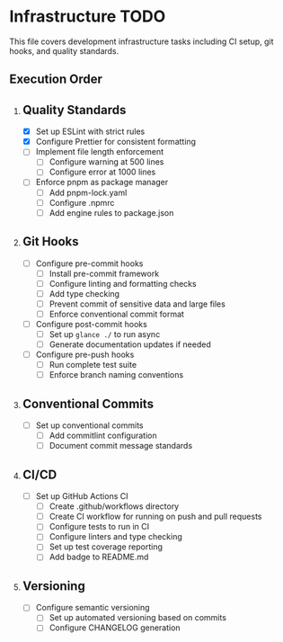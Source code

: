 # Infrastructure TODO

This file covers development infrastructure tasks including CI setup, git hooks, and quality standards.

## Execution Order

1. ## Quality Standards

   - [x] Set up ESLint with strict rules
   - [x] Configure Prettier for consistent formatting
   - [ ] Implement file length enforcement
     - [ ] Configure warning at 500 lines
     - [ ] Configure error at 1000 lines
   - [ ] Enforce pnpm as package manager
     - [ ] Add pnpm-lock.yaml
     - [ ] Configure .npmrc
     - [ ] Add engine rules to package.json

2. ## Git Hooks

   - [ ] Configure pre-commit hooks
     - [ ] Install pre-commit framework
     - [ ] Configure linting and formatting checks
     - [ ] Add type checking
     - [ ] Prevent commit of sensitive data and large files
     - [ ] Enforce conventional commit format
   - [ ] Configure post-commit hooks
     - [ ] Set up `glance ./` to run async
     - [ ] Generate documentation updates if needed
   - [ ] Configure pre-push hooks
     - [ ] Run complete test suite
     - [ ] Enforce branch naming conventions

3. ## Conventional Commits

   - [ ] Set up conventional commits
     - [ ] Add commitlint configuration
     - [ ] Document commit message standards

4. ## CI/CD

   - [ ] Set up GitHub Actions CI
     - [ ] Create .github/workflows directory
     - [ ] Create CI workflow for running on push and pull requests
     - [ ] Configure tests to run in CI
     - [ ] Configure linters and type checking
     - [ ] Set up test coverage reporting
     - [ ] Add badge to README.md

5. ## Versioning
   - [ ] Configure semantic versioning
     - [ ] Set up automated versioning based on commits
     - [ ] Configure CHANGELOG generation
